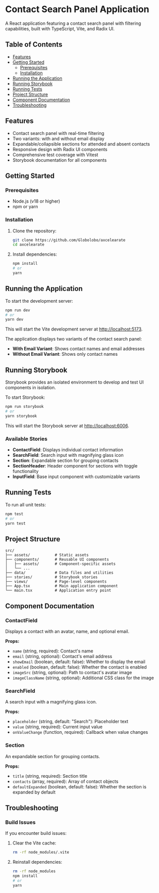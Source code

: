 # Contact Search Panel Application

A React application featuring a contact search panel with filtering capabilities, built with TypeScript, Vite, and Radix UI.

## Table of Contents

- [Features](#features)
- [Getting Started](#getting-started)
  - [Prerequisites](#prerequisites)
  - [Installation](#installation)
- [Running the Application](#running-the-application)
- [Running Storybook](#running-storybook)
- [Running Tests](#running-tests)
- [Project Structure](#project-structure)
- [Component Documentation](#component-documentation)
- [Troubleshooting](#troubleshooting)

## Features

- Contact search panel with real-time filtering
- Two variants: with and without email display
- Expandable/collapsible sections for attended and absent contacts
- Responsive design with Radix UI components
- Comprehensive test coverage with Vitest
- Storybook documentation for all components

## Getting Started

### Prerequisites

- Node.js (v18 or higher)
- npm or yarn

### Installation

1. Clone the repository:

   ```bash
   git clone https://github.com/Globolobo/axcelearate
   cd axcelearate
   ```

2. Install dependencies:
   ```bash
   npm install
   # or
   yarn
   ```

## Running the Application

To start the development server:

```bash
npm run dev
# or
yarn dev
```

This will start the Vite development server at [http://localhost:5173](http://localhost:5173).

The application displays two variants of the contact search panel:

- **With Email Variant**: Shows contact names and email addresses
- **Without Email Variant**: Shows only contact names

## Running Storybook

Storybook provides an isolated environment to develop and test UI components in isolation.

To start Storybook:

```bash
npm run storybook
# or
yarn storybook
```

This will start the Storybook server at [http://localhost:6006](http://localhost:6006).

### Available Stories

- **ContactField**: Displays individual contact information
- **SearchField**: Search input with magnifying glass icon
- **Section**: Expandable section for grouping contacts
- **SectionHeader**: Header component for sections with toggle functionality
- **InputField**: Base input component with customizable variants

## Running Tests

To run all unit tests:

```bash
npm test
# or
yarn test
```

## Project Structure

```
src/
├── assets/           # Static assets
├── components/       # Reusable UI components
│   ├── assets/       # Component-specific assets
│   └── ...
├── data/             # Data files and utilities
├── stories/          # Storybook stories
├── views/            # Page-level components
├── App.tsx           # Main application component
└── main.tsx          # Application entry point
```

## Component Documentation

### ContactField

Displays a contact with an avatar, name, and optional email.

**Props:**

- `name` (string, required): Contact's name
- `email` (string, optional): Contact's email address
- `showEmail` (boolean, default: false): Whether to display the email
- `enabled` (boolean, default: false): Whether the contact is enabled
- `imageSrc` (string, optional): Path to contact's avatar image
- `imageClassName` (string, optional): Additional CSS class for the image

### SearchField

A search input with a magnifying glass icon.

**Props:**

- `placeholder` (string, default: "Search"): Placeholder text
- `value` (string, required): Current input value
- `onValueChange` (function, required): Callback when value changes

### Section

An expandable section for grouping contacts.

**Props:**

- `title` (string, required): Section title
- `contacts` (array, required): Array of contact objects
- `defaultExpanded` (boolean, default: false): Whether the section is expanded by default

## Troubleshooting

### Build Issues

If you encounter build issues:

1. Clear the Vite cache:
   ```bash
   rm -rf node_modules/.vite
   ```
2. Reinstall dependencies:
   ```bash
   rm -rf node_modules
   npm install
   # or
   yarn
   ```
